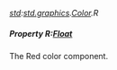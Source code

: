 _[std](../../modules/std/std-module.md):[std.graphics](../../modules/std/std-graphics.md).[Color](../../modules/std/std-graphics-color.md).R_
##### Property R:[Float](../../modules/wonkey/wonkey-types-float.md)
The Red color component.
